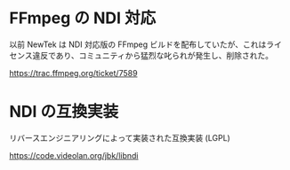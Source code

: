 # FFmpeg の NDI 対応

以前 NewTek は NDI 対応版の FFmpeg ビルドを配布していたが、これはライセンス違反であり、コミュニティから猛烈な叱られが発生し、削除された。

https://trac.ffmpeg.org/ticket/7589

# NDI の互換実装

リバースエンジニアリングによって実装された互換実装 (LGPL)

https://code.videolan.org/jbk/libndi